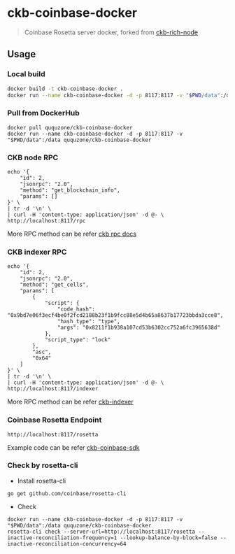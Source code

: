 ckb-coinbase-docker
===================

> Coinbase Rosetta server docker, forked from [ckb-rich-node](https://github.com/ququzone/ckb-rich-node)

## Usage

### Local build

```bash
docker build -t ckb-coinbase-docker .
docker run --name ckb-coinbase-docker -d -p 8117:8117 -v "$PWD/data":/data ckb-coinbase-docker
```

### Pull from DockerHub

```
docker pull ququzone/ckb-coinbase-docker
docker run --name ckb-coinbase-docker -d -p 8117:8117 -v "$PWD/data":/data ququzone/ckb-coinbase-docker
```

### CKB node RPC

```
echo '{
    "id": 2,
    "jsonrpc": "2.0",
    "method": "get_blockchain_info",
    "params": []
}' \
| tr -d '\n' \
| curl -H 'content-type: application/json' -d @- \
http://localhost:8117/rpc
```

More RPC method can be refer [ckb rpc docs](https://github.com/nervosnetwork/ckb/blob/master/rpc/README.md)

### CKB indexer RPC

```
echo '{
    "id": 2,
    "jsonrpc": "2.0",
    "method": "get_cells",
    "params": [
        {
            "script": {
                "code_hash": "0x9bd7e06f3ecf4be0f2fcd2188b23f1b9fcc88e5d4b65a8637b17723bbda3cce8",
                "hash_type": "type",
                "args": "0x8211f1b938a107cd53b6302cc752a6fc3965638d"
            },
            "script_type": "lock"
        },
        "asc",
        "0x64"
    ]
}' \
| tr -d '\n' \
| curl -H 'content-type: application/json' -d @- \
http://localhost:8117/indexer
```

More RPC method can be refer [ckb-indexer](https://github.com/quake/ckb-indexer)

### Coinbase Rosetta Endpoint

```
http://localhost:8117/rosetta
```

Example code can be refer [ckb-coinbase-sdk](https://github.com/ququzone/ckb-coinbase-sdk/blob/master/client/example.go)

### Check by rosetta-cli

- Install rosetta-cli

```
go get github.com/coinbase/rosetta-cli
```

- Check

```
docker run --name ckb-coinbase-docker -d -p 8117:8117 -v "$PWD/data":/data ququzone/ckb-coinbase-docker
rosetta-cli check --server-url=http://localhost:8117/rosetta --inactive-reconciliation-frequency=1 --lookup-balance-by-block=false --inactive-reconciliation-concurrency=64
```

